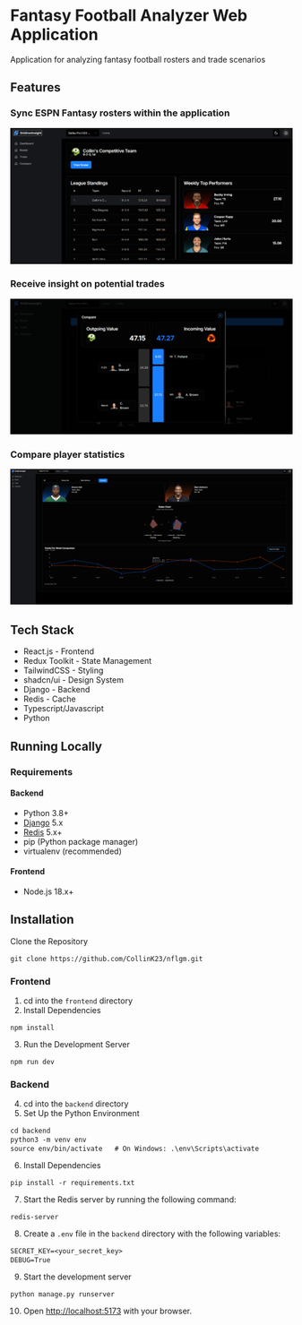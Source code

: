 # Fantasy Football Analyzer Web Application 
Application for analyzing fantasy football rosters and trade scenarios

## Features
### Sync ESPN Fantasy rosters within the application
![1](/screenshots/1.png)
### Receive insight on potential trades
![2](/screenshots/2.png)
### Compare player statistics
![3](/screenshots/3.png)

## Tech Stack
- React.js - Frontend
- Redux Toolkit - State Management
- TailwindCSS - Styling
- shadcn/ui - Design System
- Django - Backend
- Redis - Cache
- Typescript/Javascript
- Python

## Running Locally

### Requirements
#### Backend
- Python 3.8+
- [Django](https://www.djangoproject.com/download/) 5.x
- [Redis](https://redis.io/downloads/) 5.x+
- pip (Python package manager)
- virtualenv (recommended)

#### Frontend
- Node.js 18.x+

## Installation
Clone the Repository
```
git clone https://github.com/CollinK23/nflgm.git
```
### Frontend
1. cd into the `frontend` directory
2. Install Dependencies
```
npm install
```
3. Run the Development Server
```
npm run dev
```
### Backend
4. cd into the `backend` directory
5. Set Up the Python Environment
```
cd backend
python3 -m venv env
source env/bin/activate   # On Windows: .\env\Scripts\activate
```
6. Install Dependencies
```
pip install -r requirements.txt
```
7. Start the Redis server by running the following command:
```
redis-server
```
8. Create a `.env` file in the `backend` directory with the following variables:
```
SECRET_KEY=<your_secret_key>
DEBUG=True
```
9. Start the development server
```
python manage.py runserver
```

10. Open [http://localhost:5173](http://localhost:5173) with your browser.
